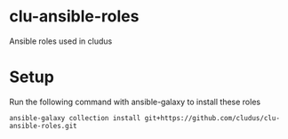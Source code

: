 # clu-ansible-roles
Ansible roles used in cludus

# Setup

Run the following command with ansible-galaxy to install these roles

    ansible-galaxy collection install git+https://github.com/cludus/clu-ansible-roles.git
